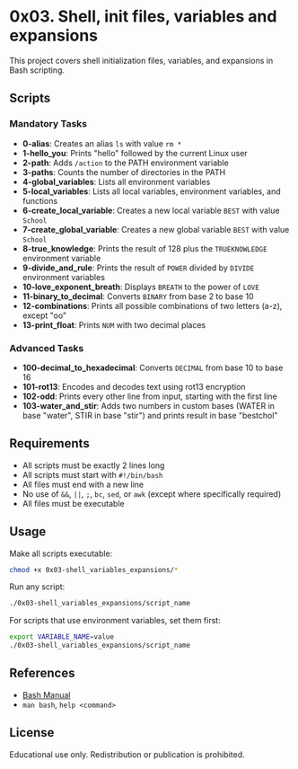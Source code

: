 # 0x03. Shell, init files, variables and expansions

This project covers shell initialization files, variables, and expansions in Bash scripting.

## Scripts

### Mandatory Tasks

- **0-alias**: Creates an alias `ls` with value `rm *`
- **1-hello_you**: Prints "hello" followed by the current Linux user
- **2-path**: Adds `/action` to the PATH environment variable
- **3-paths**: Counts the number of directories in the PATH
- **4-global_variables**: Lists all environment variables
- **5-local_variables**: Lists all local variables, environment variables, and functions
- **6-create_local_variable**: Creates a new local variable `BEST` with value `School`
- **7-create_global_variable**: Creates a new global variable `BEST` with value `School`
- **8-true_knowledge**: Prints the result of 128 plus the `TRUEKNOWLEDGE` environment variable
- **9-divide_and_rule**: Prints the result of `POWER` divided by `DIVIDE` environment variables
- **10-love_exponent_breath**: Displays `BREATH` to the power of `LOVE`
- **11-binary_to_decimal**: Converts `BINARY` from base 2 to base 10
- **12-combinations**: Prints all possible combinations of two letters (a-z), except "oo"
- **13-print_float**: Prints `NUM` with two decimal places

### Advanced Tasks

- **100-decimal_to_hexadecimal**: Converts `DECIMAL` from base 10 to base 16
- **101-rot13**: Encodes and decodes text using rot13 encryption
- **102-odd**: Prints every other line from input, starting with the first line
- **103-water_and_stir**: Adds two numbers in custom bases (WATER in base "water", STIR in base "stir") and prints result in base "bestchol"

## Requirements

- All scripts must be exactly 2 lines long
- All scripts must start with `#!/bin/bash`
- All files must end with a new line
- No use of `&&`, `||`, `;`, `bc`, `sed`, or `awk` (except where specifically required)
- All files must be executable

## Usage

Make all scripts executable:

   ```bash
chmod +x 0x03-shell_variables_expansions/*
   ```

Run any script:

   ```bash
./0x03-shell_variables_expansions/script_name
```

For scripts that use environment variables, set them first:

```bash
export VARIABLE_NAME=value
./0x03-shell_variables_expansions/script_name
```

## References

- [Bash Manual](https://www.gnu.org/software/bash/manual/)
- `man bash`, `help <command>`

## License

Educational use only. Redistribution or publication is prohibited.
